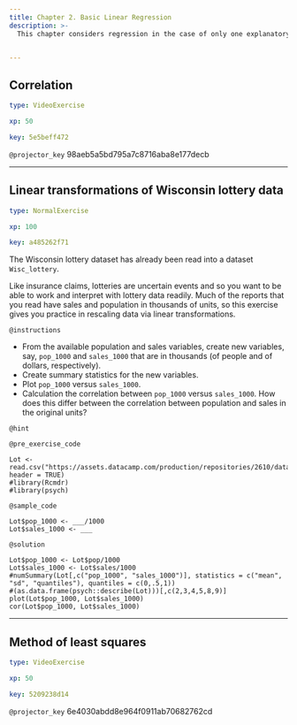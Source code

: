 ```yaml
---
title: Chapter 2. Basic Linear Regression
description: >-
  This chapter considers regression in the case of only one explanatory variable. Despite this seeming simplicity, most of the deep ideas of regression can be developed in this framework. By limiting ourselves to the one variable case, we can illustrate the relationships between two variables graphically because we are working in only two dimensions. Graphical tools prove to be important for developing a link between the data and a model.


---
```

## Correlation

```yaml
type: VideoExercise

xp: 50

key: 5e5beff472
```

`@projector_key`
98aeb5a5bd795a7c8716aba8e177decb

---
## Linear transformations of Wisconsin lottery data

```yaml
type: NormalExercise

xp: 100

key: a485262f71
```

The Wisconsin lottery dataset has already been read into a dataset `Wisc_lottery`.

Like insurance claims, lotteries are uncertain events and so you want to be able to work and interpret with lottery data readily. Much of the reports that you read have sales and population in thousands of units, so this exercise gives you practice in rescaling data via linear transformations.

`@instructions`
- From the available population and sales variables, create new variables, say, `pop_1000` and `sales_1000` that are in thousands (of people and of dollars, respectively).
- Create summary statistics for the new variables.
- Plot `pop_1000` versus `sales_1000`.
- Calculation the correlation between `pop_1000` versus `sales_1000`. How does this differ between the correlation between population and sales in the original units?

`@hint`


`@pre_exercise_code`
```{r}
Lot <- read.csv("https://assets.datacamp.com/production/repositories/2610/datasets/a792b30fb32b0896dd6894501cbab32b5d48df51/Wisc_lottery.csv", header = TRUE)
#library(Rcmdr)
#library(psych)
```
`@sample_code`
```{r}
Lot$pop_1000 <- ___/1000
Lot$sales_1000 <- ___
```
`@solution`
```{r}
Lot$pop_1000 <- Lot$pop/1000
Lot$sales_1000 <- Lot$sales/1000
#numSummary(Lot[,c("pop_1000", "sales_1000")], statistics = c("mean", "sd", "quantiles"), quantiles = c(0,.5,1))
#(as.data.frame(psych::describe(Lot)))[,c(2,3,4,5,8,9)]
plot(Lot$pop_1000, Lot$sales_1000)
cor(Lot$pop_1000, Lot$sales_1000)
```






---
## Method of least squares

```yaml
type: VideoExercise

xp: 50

key: 5209238d14
```

`@projector_key`
6e4030abdd8e964f0911ab70682762cd